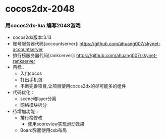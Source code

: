 # cocos2dx-2048

### 用cocos2dx-lua 编写2048游戏 

* cocos2dx版本:3.13
* 账号服务器代码[accountserver]: https://github.com/ahuang007/skynet-accountserver
* 排行榜服务器代码[rankserver]: https://github.com/ahuang007/skynet-rankserver
* 目标： 
    - 入门cocos
	- 打出手机包
    - 不断完善项目,让项目使用cocos2dx的尽可能多的组件
* 代码优化：
	- scene和layer分离
	- 网络模块拆分
* 待增加功能：
	- 排行榜修改
		- 使用scoreview实现滑动效果
	- Board界面使用csb布局
	